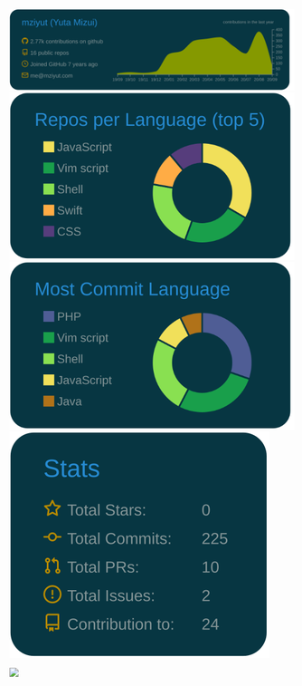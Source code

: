 ![](https://raw.githubusercontent.com/mziyut/mziyut/master/profile-summary-card-output/solarized_dark/0-profile-details.svg)
![](https://raw.githubusercontent.com/mziyut/mziyut/master/profile-summary-card-output/solarized_dark/1-repos-per-language.svg)
![](https://raw.githubusercontent.com/mziyut/mziyut/master/profile-summary-card-output/solarized_dark/2-most-commit-language.svg)
![](https://raw.githubusercontent.com/mziyut/mziyut/master/profile-summary-card-output/solarized_dark/3-stats.svg)

![](https://komarev.com/ghpvc/?username=mziyut&color=green)

